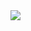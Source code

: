 <img src="https://komarev.com/ghpvc/?username=2-time&label= THERIA &color=DFC081&style=water" align="left">
